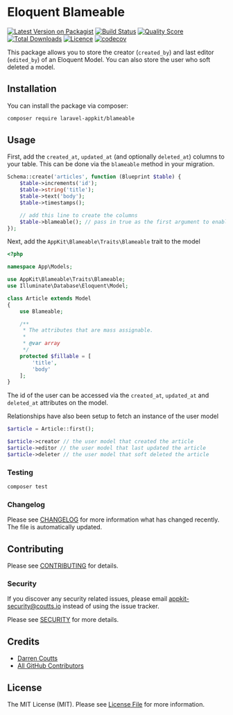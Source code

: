 # Eloquent Blameable

[![Latest Version on Packagist](https://img.shields.io/packagist/v/laravel-appkit/blameable.svg?style=flat-square)](https://packagist.org/packages/laravel-appkit/blameable)
[![Build Status](https://img.shields.io/github/workflow/status/laravel-appkit/blameable/Automated%20Tests?style=flat-square)](https://github.com/laravel-appkit/blameable/actions?query=workflow%3A%22Automated+Tests%22)
[![Quality Score](https://img.shields.io/github/workflow/status/laravel-appkit/blameable/Check%20&%20fix%20styling?label=code%20quality&style=flat-square)](https://github.com/laravel-appkit/blameable/actions?query=workflow%3A%22Check+%26+fix+styling%22)
[![Total Downloads](https://img.shields.io/packagist/dt/laravel-appkit/blameable.svg?style=flat-square)](https://packagist.org/packages/laravel-appkit/blameable)
[![Licence](https://img.shields.io/packagist/l/laravel-appkit/blameable.svg?style=flat-square)](https://packagist.org/packages/laravel-appkit/blameable)
[![codecov](https://codecov.io/gh/laravel-appkit/blameable/branch/main/graph/badge.svg)](https://codecov.io/gh/laravel-appkit/blameable)

This package allows you to store the creator (`created_by`) and last editor (`edited_by`) of an Eloquent Model. You can also store the user who soft deleted a model.

## Installation

You can install the package via composer:

```bash
composer require laravel-appkit/blameable
```

## Usage

First, add the `created_at`, `updated_at` (and optionally `deleted_at`) columns to your table. This can be done via the `blameable` method in your migration.

```php
Schema::create('articles', function (Blueprint $table) {
    $table->increments('id');
    $table->string('title');
    $table->text('body');
    $table->timestamps();

    // add this line to create the columns
    $table->blameable(); // pass in true as the first argument to enable soft deletes columns
});
```

Next, add the `AppKit\Blameable\Traits\Blameable` trait to the model

``` php
<?php

namespace App\Models;

use AppKit\Blameable\Traits\Blameable;
use Illuminate\Database\Eloquent\Model;

class Article extends Model
{
    use Blameable;

    /**
     * The attributes that are mass assignable.
     *
     * @var array
     */
    protected $fillable = [
        'title',
        'body'
    ];
}
```

The id of the user can be accessed via the `created_at`, `updated_at` and `deleted_at` attributes on the model.

Relationships have also been setup to fetch an instance of the user model

```php
$article = Article::first();

$article->creator // the user model that created the article
$article->editor // the user model that last updated the article
$article->deleter // the user model that soft deleted the article
```

### Testing

``` bash
composer test
```

### Changelog

Please see [CHANGELOG](CHANGELOG.md) for more information what has changed recently. The file is automatically updated.

## Contributing

Please see [CONTRIBUTING](.github/CONTRIBUTING.md) for details.

### Security

If you discover any security related issues, please email appkit-security@coutts.io instead of using the issue tracker.

Please see [SECURITY](.github/SECURITY.md) for more details.

## Credits

- [Darren Coutts](https://github.com/laravel-appkit)
- [All GitHub Contributors](../../contributors)

## License

The MIT License (MIT). Please see [License File](LICENSE.md) for more information.
